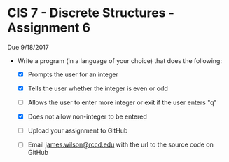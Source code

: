 # CIS 7 - Discrete Structures - Assignment 6
Due 9/18/2017

  - Write a program (in a language of your choice) that does the following:
    - [X]  Prompts the user for an integer
	- [X]  Tells the user whether the integer is even or odd
	- [ ]  Allows the user to enter more integer or exit if the user enters "q"
	- [X]  Does not allow non-integer to be entered

	- [ ]  Upload your assignment to GitHub
	- [ ]  Email james.wilson@rccd.edu with the url to the source code on GitHub
